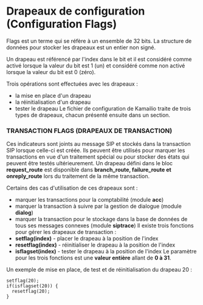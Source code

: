 # Drapeaux de configuration (Configuration Flags)

Flags est un terme qui se réfère à un ensemble de 32 bits. La structure de données pour stocker les drapeaux est un entier non signé.

Un drapeau est référencé par l'index dans le bit et il est considéré comme activé lorsque la valeur du bit est 1 (un) et considéré comme non activé lorsque la valeur du bit est 0 (zéro).


Trois opérations sont effectuées avec les drapeaux : 
* la mise en place d'un drapeau
* la réinitialisation d'un drapeau
* tester le drapeau
Le fichier de configuration de Kamailio traite de trois types de drapeaux, chacun présenté ensuite dans un
section.


### TRANSACTION FLAGS (DRAPEAUX DE TRANSACTION)

Ces indicateurs sont joints au message SIP et stockés dans la transaction SIP lorsque celle-ci est créée. 
Ils peuvent être utilisés pour marquer les transactions en vue d'un traitement spécial ou pour stocker des états qui peuvent être testés ultérieurement.
Un drapeau défini dans le bloc **request_route** est disponible dans **branch_route, failure_route et onreply_route** lors du traitement de la même transaction.

Certains des cas d'utilisation de ces drapeaux sont :
* marquer les transactions pour la comptabilité (module **acc**)
* marquer la transaction à suivre par la gestion de dialogue (module **dialog**)
* marquer la transaction pour le stockage dans la base de données de tous ses messages connexes (module **siptrace**) 
Il existe trois fonctions pour gérer les drapeaux de transaction :
* **setflag(index)** - placer le drapeau à la position de l'index
* **resetflag(index)** - réinitialiser le drapeau à la position de l'index 
* **isflagset(index)** - tester le drapeau à la position de l'index
Le paramètre pour les trois fonctions est une **valeur entière** allant de **0 à 31**.

Un exemple de mise en place, de test et de réinitialisation du drapeau 20 :


    setflag(20); 
    if(isflagset(20)) {
      resetflag(20); 
    }
